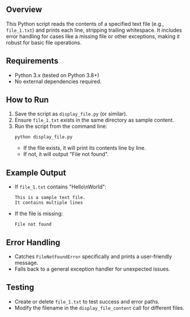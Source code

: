 ## Overview
This Python script reads the contents of a specified text file (e.g., `file_1.txt`) and prints each line, stripping trailing whitespace. It includes error handling for cases like a missing file or other exceptions, making it robust for basic file operations.

## Requirements
- Python 3.x (tested on Python 3.8+)
- No external dependencies required.

## How to Run
1. Save the script as `display_file.py` (or similar).
2. Ensure `file_1.txt` exists in the same directory as sample content.
3. Run the script from the command line:
   ```
   python display_file.py
   ```
   - If the file exists, it will print its contents line by line.
   - If not, it will output "File not found".

## Example Output
- If `file_1.txt` contains "Hello\nWorld":
  ```
  This is a sample text file.
  It contains multiple lines
  ```
- If the file is missing:
  ```
  File not found
  ```

## Error Handling
- Catches `FileNotFoundError` specifically and prints a user-friendly message.
- Falls back to a general exception handler for unexpected issues.

## Testing
- Create or delete `file_1.txt` to test success and error paths.
- Modify the filename in the `display_file_content` call for different files.
